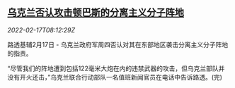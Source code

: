 <!--1645086663000-->
[乌克兰否认攻击顿巴斯的分离主义分子阵地](https://cn.reuters.com/article/ukraine-forece-deny-rebels-attack-0217-idCNKBS2KM0OD)
------

<div><i>2022-02-17T08:12:29Z</i></div><p>路透基辅2月17日 - 乌克兰政府军周四否认对其在东部地区袭击分离主义分子阵地的指责。</p><p>“尽管我们的阵地遭到包括122毫米大炮在内的违禁武器的攻击，但乌克兰部队并没有开火还击，”乌克兰联合行动部队一名值班新闻官员在电话中告诉路透。(完)</p>
